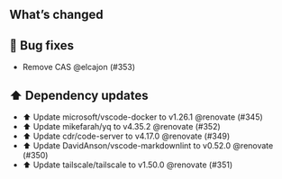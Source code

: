 ## What’s changed
## 🐛 Bug fixes

- Remove CAS @elcajon (#353)

## ⬆️ Dependency updates

- ⬆️ Update microsoft/vscode-docker to v1.26.1 @renovate (#345)
- ⬆️ Update mikefarah/yq to v4.35.2 @renovate (#352)
- ⬆️ Update cdr/code-server to v4.17.0 @renovate (#349)
- ⬆️ Update DavidAnson/vscode-markdownlint to v0.52.0 @renovate (#350)
- ⬆️ Update tailscale/tailscale to v1.50.0 @renovate (#351)
